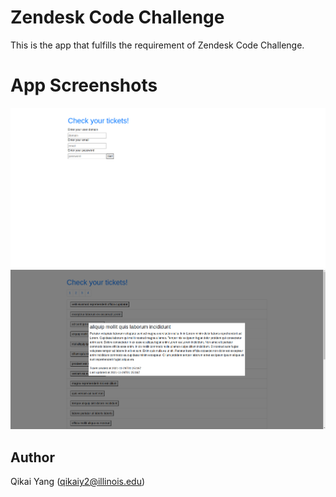 # Zendesk Code Challenge

This is the app that fulfills the requirement of Zendesk Code Challenge. 

# App Screenshots
![Login Page](https://github.com/QikaiYang/ZendeskCode/blob/main/imgs/login.png)
![Main Page](https://github.com/QikaiYang/ZendeskCode/blob/main/imgs/main.png)

## Author
Qikai Yang (qikaiy2@illinois.edu)

## 